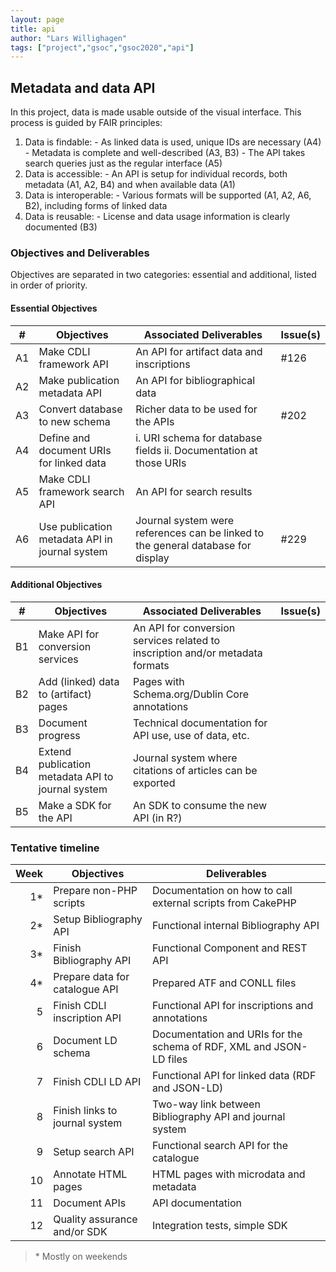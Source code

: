 ```yaml
---
layout: page
title: api
author: "Lars Willighagen"
tags: ["project","gsoc","gsoc2020","api"]
---
```


## Metadata and data API
In this project, data is made usable outside of the visual interface. This process
is guided by FAIR principles:

  1. Data is findable:
    - As linked data is used, unique IDs are necessary (A4)
    - Metadata is complete and well-described (A3, B3)
    - The API takes search queries just as the regular interface (A5)
  2. Data is accessible:
    - An API is setup for individual records, both metadata (A1, A2, B4) and when available data (A1)
  3. Data is interoperable:
    - Various formats will be supported (A1, A2, A6, B2), including forms of linked data
  4. Data is reusable:
    - License and data usage information is clearly documented (B3)

### Objectives and Deliverables
Objectives are separated in two categories: essential and additional, listed in order of priority.

#### Essential Objectives

| \# | Objectives | Associated Deliverables | Issue(s) |
|----|------------|-------------------------|----------|
| A1 | Make CDLI framework API | An API for artifact data and inscriptions | #126 |
| A2 | Make publication metadata API | An API for bibliographical data |  |
| A3 | Convert database to new schema | Richer data to be used for the APIs | #202 |
| A4 | Define and document URIs for linked data | i. URI schema for database fields ii. Documentation at those URIs |  |
| A5 | Make CDLI framework search API | An API for search results |  |
| A6 | Use publication metadata API in journal system | Journal system were references can be linked to the general database for display | #229 |

#### Additional Objectives

| \# | Objectives | Associated Deliverables | Issue(s) |
|----|------------|-------------------------|----------|
| B1 | Make API for conversion services | An API for conversion services related to inscription and/or metadata formats |  |
| B2 | Add (linked) data to (artifact) pages | Pages with Schema.org/Dublin Core annotations |  |
| B3 | Document progress | Technical documentation for API use, use of data, etc. |  |
| B4 | Extend publication metadata API to journal system | Journal system where citations of articles can be exported |  |
| B5 | Make a SDK for the API | An SDK to consume the new API (in R?) |  |

### Tentative timeline

| Week | Objectives | Deliverables |  
|-----:|------------|--------------|  
|  1\* | Prepare non-PHP scripts | Documentation on how to call external scripts from CakePHP |  
|  2\* | Setup Bibliography API | Functional internal Bibliography API |  
|  3\* | Finish Bibliography API | Functional Component and REST API |  
|  4\* | Prepare data for catalogue API | Prepared ATF and CONLL files |  
|  5   | Finish CDLI inscription API | Functional API for inscriptions and annotations |  
|  6   | Document LD schema | Documentation and URIs for the schema of RDF, XML and JSON-LD files |  
|  7   | Finish CDLI LD API | Functional API for linked data (RDF and JSON-LD) |  
|  8   | Finish links to journal system | Two-way link between Bibliography API and journal system |  
|  9   | Setup search API | Functional search API for the catalogue |  
| 10   | Annotate HTML pages | HTML pages with microdata and metadata |  
| 11   | Document APIs | API documentation |  
| 12   | Quality assurance and/or SDK | Integration tests, simple SDK |  
> \* Mostly on weekends
